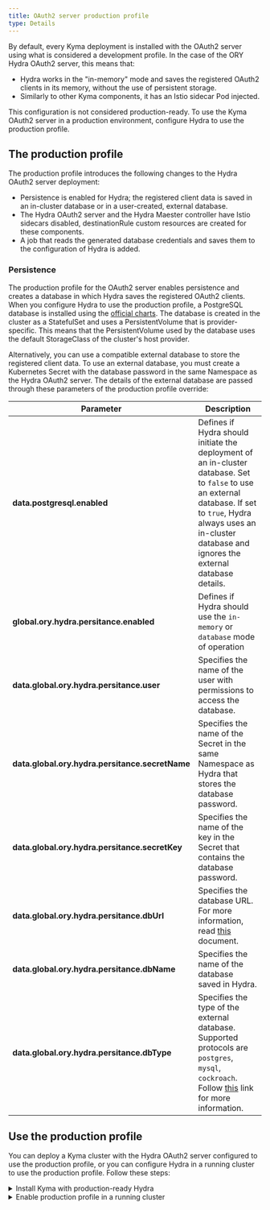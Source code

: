 ```yaml
---
title: OAuth2 server production profile
type: Details
---
```


By default, every Kyma deployment is installed with the OAuth2 server using what is considered a development profile. In the case of the ORY Hydra OAuth2 server, this means that:
  - Hydra works in the "in-memory" mode and saves the registered OAuth2 clients in its memory, without the use of persistent storage.
  - Similarly to other Kyma components, it has an Istio sidecar Pod injected.

This configuration is not considered production-ready. To use the Kyma OAuth2 server in a production environment, configure Hydra to use the production profile.

## The production profile

The production profile introduces the following changes to the Hydra OAuth2 server deployment:
   - Persistence is enabled for Hydra; the registered client data is saved in an in-cluster database or in a user-created, external database.
   - The Hydra OAuth2 server and the Hydra Maester controller have Istio sidecars disabled, destinationRule custom resources are created for these components.
   - A job that reads the generated database credentials and saves them to the configuration of Hydra is added.

### Persistence

The production profile for the OAuth2 server enables persistence and creates a database in which Hydra saves the registered OAuth2 clients. When you configure Hydra to use the production profile, a PostgreSQL database is installed
using the [official charts](https://github.com/helm/charts/tree/master/stable/postgresql).
The database is created in the cluster as a StatefulSet and uses a PersistentVolume that is provider-specific. This means that the PersistentVolume used by the database uses the default StorageClass of the cluster's host provider.

Alternatively, you can use a compatible external database to store the registered client data. To use an external database, you must create a Kubernetes Secret with the database password in the same Namespace as the Hydra OAuth2 server. The details of the external database are passed through these parameters of the production profile override:

| Parameter |  Description |
|----------|------|
| **data.postgresql.enabled** | Defines if Hydra should initiate the deployment of an in-cluster database. Set to `false` to use an external database. If set to `true`, Hydra always uses an in-cluster database and ignores the external database details. |
| **global.ory.hydra.persitance.enabled** | Defines if Hydra should use the `in-memory` or `database` mode of operation | 
| **data.global.ory.hydra.persitance.user** | Specifies the name of the user with permissions to access the database. |
| **data.global.ory.hydra.persitance.secretName** | Specifies the name of the Secret in the same Namespace as Hydra that stores the database password. |
| **data.global.ory.hydra.persitance.secretKey** | Specifies the name of the key in the Secret that contains the database password. |
| **data.global.ory.hydra.persitance.dbUrl** | Specifies the database URL. For more information, read [this](https://github.com/ory/hydra/blob/master/docs/config.yaml) document. |
| **data.global.ory.hydra.persitance.dbName** | Specifies the name of the database saved in Hydra. |
| **data.global.ory.hydra.persitance.dbType** | Specifies the type of the external database. Supported protocols are `postgres`, `mysql`, `cockroach`. Follow [this](https://github.com/ory/hydra/blob/master/docs/config.yaml) link for more information. |

## Use the production profile

You can deploy a Kyma cluster with the Hydra OAuth2 server configured to use the production profile, or you can configure Hydra in a running cluster to use the production profile. Follow these steps:

<div tabs>
  <details>
  <summary>
  Install Kyma with production-ready Hydra
  </summary>
  >**NOTE:** Using this configuration installs a PorstgreSQL database in the Kyma cluster.

  1. Create an appropriate Kubernetes cluster for Kyma in your host environment.
  2. Apply an override that forces the Hydra OAuth2 server to use the production profile. Run:
    ```bash
    cat <<EOF | kubectl apply -f -
    apiVersion: v1
    kind: ConfigMap
    metadata:
      name: ory-overrides
      namespace: kyma-installer
      labels:
        installer: overrides
        component: ory
        kyma-project.io/installation: ""
    data:
      postgresql.enabled: "true"
      hydra.hydra.autoMigrate: "true"
      global.ory.hydra.persitance.enabled: "true"
    EOF
    ```
  3. Install Kyma on the cluster.

  </details>
  <details>
  <summary>
  Enable production profile in a running cluster
  </summary>

  >**CAUTION:** When you configure Hydra to use the production profile in a running cluster, you lose all registered clients. Using the production profile restarts the Hydra Pod, which wipes the entire "in-memory" storage used to save the registered client data by default.

  >**NOTE:** Using this configuration installs a PorstgreSQL database in the Kyma cluster.

  1. Apply an override that forces the Hydra OAuth2 server to use the production profile. Run:
    ```bash
    cat <<EOF | kubectl apply -f -
    apiVersion: v1
    kind: ConfigMap
    metadata:
      name: ory-overrides
      namespace: kyma-installer
      labels:
        installer: overrides
        component: ory
        kyma-project.io/installation: ""
    data:
      postgresql.enabled: "true"
      hydra.hydra.autoMigrate: "true"
      global.ory.hydra.persitance.enabled: "true"
    EOF
    ```
  2. Run the cluster [update procedure](/root/kyma/#installation-update-kyma).


  </details>

</div>
